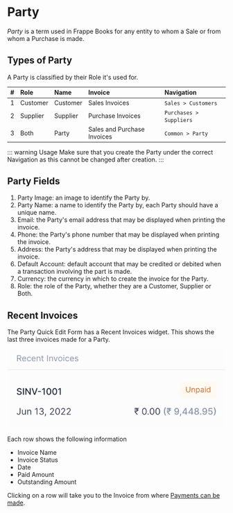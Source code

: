 # Party

_Party_ is a term used in Frappe Books for any entity to whom a Sale or from
whom a Purchase is made.

## Types of Party

A Party is classified by their Role it's used for.

|   # | Role     | Name     | Invoice                     | Navigation              |
| --: | :------- | :------- | :-------------------------- | :---------------------- |
|   1 | Customer | Customer | Sales Invoices              | `Sales > Customers`     |
|   2 | Supplier | Supplier | Purchase Invoices           | `Purchases > Suppliers` |
|   3 | Both     | Party    | Sales and Purchase Invoices | `Common > Party`        |

::: warning Usage
Make sure that you create the Party under the correct Navigation as this cannot
be changed after creation.
:::

## Party Fields

1. Party Image: an image to identify the Party by.
2. Party Name: a name to identify the Party by, each Party should have a unique name.
3. Email: the Party's email address that may be displayed when printing the invoice.
4. Phone: the Party's phone number that may be displayed when printing the invoice.
5. Address: the Party's address that may be displayed when printing the invoice.
6. Default Account: default account that may be credited or debited when a
   transaction involving the part is made.
7. Currency: the currency in which to create the invoice for the Party.
8. Role: the role of the Party, whether they are a Customer, Supplier or Both.

## Recent Invoices

The Party Quick Edit Form has a Recent Invoices widget. This shows the last
three invoices made for a Party.

![Recent Invoices Widget](./images/recent-invoices.png)

Each row shows the following information

- Invoice Name
- Invoice Status
- Date
- Paid Amount
- Outstanding Amount

Clicking on a row will take you to the Invoice from where [Payments can be made](/transactions/payments#making-payments-from-invoices).
